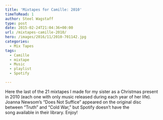 ```yaml
---
title: 'Mixtapes for Camille: 2010'
timeToRead: 1 
author: Steel Wagstaff
type: post
date: 2015-02-24T21:04:36+00:00
url: /mixtapes-camille-2010/
hero: /images/2016/11/2010-701142.jpg
categories:
  - Mix Tapes
tags:
  - Camille
  - mixtape
  - Music
  - playlist
  - Spotify

---
```

Here the last of the 21 mixtapes I made for my sister as a Christmas present in 2010 (each one with only music released during each year of her life). Joanna Newsom&#8217;s &#8220;Does Not Suffice&#8221; appeared on the original disc between &#8220;Truth&#8221; and &#8220;Cold War,&#8221; but Spotify doesn&#8217;t have the song available in their library. Enjoy!